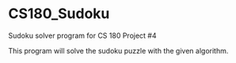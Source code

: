 CS180_Sudoku
============

Sudoku solver program for CS 180 Project #4

This program will solve the sudoku puzzle with the given algorithm. 
